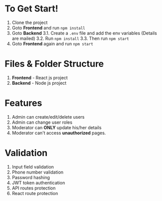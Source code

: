 # To Get Start!

1.  Clone the project
2.  Goto **Frontend** and run `npm install`
3.  Goto **Backend**
3.1. Create a `.env` file and add the env variables (Details are mailed)
3.2. Run `npm install`
3.3. Then run `npm start`
4.  Goto **Frontend** again and run `npm start`

# Files & Folder Structure

1.  **Frontend** - React js project
2.  **Backend** - Node js project

# Features

1. Admin can create/edit/delete users
2. Admin can change user roles
3. Moderator can **ONLY** update his/her details
4. Moderator can't access **unauthorized** pages.

# Validation

1. Input field validation
2. Phone number validation
3. Password hashing
4. JWT token authentication
5. API routes protection
6. React route protection
